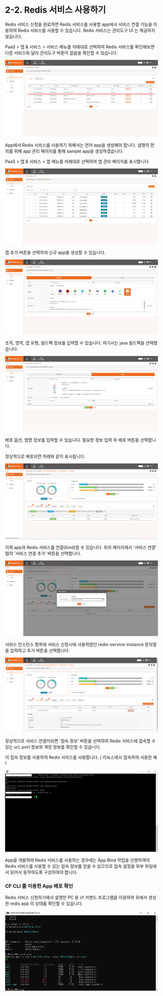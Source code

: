 # 2-2. Redis 서비스 사용하기

Redis 서비스 신청을 완료하면 Redis 서비스를 사용할 app에서 서비스 연결 기능을 이용하여 Redis 서비스를 사용할 수 있습니다. Redis 서비스는 관리도구 UI 는 제공하지 않습니다.

PaaS &gt; 앱 & 서비스 &gt; 서비스 메뉴를 차례대로 선택하여 Redis 서비스를 확인해보면 다른 서비스와 달리 관리도구 버튼이 없음을 확인할 수 있습니다.

![](../../.gitbook/assets/redis-04.png)

App에서 Redis 서비스를 사용하기 위해서는 먼저 app을 생성해야 합니다. 설명의 편의를 위해 app 관리 페이지를 통해 sample app을 생성하겠습니다.

PaaS &gt; 앱 & 서비스 &gt;  앱 메뉴를 차례대로 선택하여 앱 관리 페이지를 표시합니다.

![](../../.gitbook/assets/redis-06.png)

앱 추가 버튼을 선택하여 신규 app을 생성할 수 있습니다. 

![](../../.gitbook/assets/redis-07.png)

조직, 영역, 앱 유형, 빌드팩 정보를 입력할 수 있습니다. 여기서는 java 빌드팩을 선택했습니다.

![](../../.gitbook/assets/redis-08.png)

배포 옵션, 앱명 정보를 입력할 수 있습니다. 필요한 정보 입력 후 배포 버튼을 선택합니다.

정상적으로 배포되면 아래와 같이 표시됩니다.

![](../../.gitbook/assets/redis-09.png)



이제 app과 Redis 서비스를 연결\(bind\)할 수 있습니다. 위의 페이지에서 '서비스 연결' 탭의 '서비스 연결 추가' 버튼을 선택합니다.

![](../../.gitbook/assets/redis-11.png)

서비스 인스턴스 항목에 서비스 신청시에 사용하였던 redis-service-instance 문자열을 입력하고 추가 버튼을 선택합니다.

![](../../.gitbook/assets/redis-12.png)

정상적으로 서비스 연결이되면 '접속 정보' 버튼을 선택하여 Redis 서비스에 접속할 수 있는 url, port 정보와 계정 정보를 확인할 수 있습니다. 

이 접속 정보를 사용하여 Redis 서비스를 사용합니다. \( 리눅스에서 접속하여 사용한 예 \)

![](../../.gitbook/assets/redis-13.png)

App을 개발하여 Redis 서비스를 사용하는 경우에는 App Bind 작업을 선행하여야 Redis 서비스를 사용할 수 있는 접속 정보를 얻을 수 있으므로 접속 설정을 외부 파일에서 읽어서 동작하도록 구성하여야 합니다.

### CF CLI 를 이용한 App 배포 확인

Redis 서비스 신청하기에서 설명한 PC 용 cf 커맨드 프로그램을 이용하여 위에서 생성한 redis app 의 상태를 확인할 수 있습니다. 

![](../../.gitbook/assets/redis-10.png)



